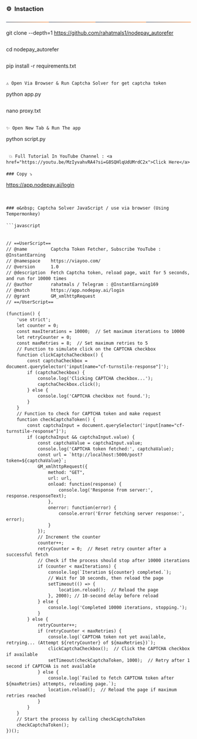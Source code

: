 ### ⚙️&nbsp; Instaction
<img align="center" alt="line" src="https://github.com/DalpatRathore/dalpatrathore/blob/main/assets/images/line-2.svg"> 

git clone --depth=1 https://github.com/rahatmals1/nodepay_autorefer
```
```
cd nodepay_autorefer
```
```
pip install -r requirements.txt
```

⚠️ Open Via Browser & Run Captcha Solver for get captcha token
```
python app.py
```
```
nano proxy.txt
```

✨ Open New Tab & Run The app
```
python script.py
```

 💥 Full Tutorial In YouTube Channel : <a href="https://youtu.be/MzIyvahvRA4?si=G8SQHlqUdUMrdC2x">Click Here</a>
 
### Copy ⤵️ 
```
https://app.nodepay.ai/login
```


### ⚙️&nbsp; Captcha Solver JavaScript / use via browser (Using Tempermonkey)

```javascript


// ==UserScript==
// @name         Captcha Token Fetcher, Subscribe YouTube : @InstantEarning
// @namespace    https://viayoo.com/
// @version      1.0
// @description  Fetch Captcha token, reload page, wait for 5 seconds, and run for 10000 times
// @author       rahatmals / Telegram : @InstantEarning169
// @match        https://app.nodepay.ai/login
// @grant        GM_xmlhttpRequest
// ==/UserScript==

(function() {
    'use strict';
    let counter = 0;
    const maxIterations = 10000;  // Set maximum iterations to 10000
    let retryCounter = 0;
    const maxRetries = 8;  // Set maximum retries to 5
    // Function to simulate click on the CAPTCHA checkbox
    function clickCaptchaCheckbox() {
        const captchaCheckbox = document.querySelector('input[name="cf-turnstile-response"]');
        if (captchaCheckbox) {
            console.log('Clicking CAPTCHA checkbox...');
            captchaCheckbox.click();
        } else {
            console.log('CAPTCHA checkbox not found.');
        }
    }
    // Function to check for CAPTCHA token and make request
    function checkCaptchaToken() {
        const captchaInput = document.querySelector('input[name="cf-turnstile-response"]');
        if (captchaInput && captchaInput.value) {
            const captchaValue = captchaInput.value;
            console.log('CAPTCHA token fetched:', captchaValue);
            const url = `http://localhost:5000/post?token=${captchaValue}`;
            GM_xmlhttpRequest({
                method: "GET",
                url: url,
                onload: function(response) {
                    console.log('Response from server:', response.responseText);
                },
                onerror: function(error) {
                    console.error('Error fetching server response:', error);
                }
            });
            // Increment the counter
            counter++;
            retryCounter = 0;  // Reset retry counter after a successful fetch
            // Check if the process should stop after 10000 iterations
            if (counter < maxIterations) {
                console.log(`Iteration ${counter} completed.`);
                // Wait for 10 seconds, then reload the page
                setTimeout(() => {
                    location.reload();  // Reload the page
                }, 2000); // 10-second delay before reload
            } else {
                console.log('Completed 10000 iterations, stopping.');
            }
        } else {
            retryCounter++;
            if (retryCounter < maxRetries) {
                console.log(`CAPTCHA token not yet available, retrying... (Attempt ${retryCounter} of ${maxRetries})`);
                clickCaptchaCheckbox();  // Click the CAPTCHA checkbox if available
                setTimeout(checkCaptchaToken, 1000);  // Retry after 1 second if CAPTCHA is not available
            } else {
                console.log(`Failed to fetch CAPTCHA token after ${maxRetries} attempts, reloading page.`);
                location.reload();  // Reload the page if maximum retries reached
            }
        }
    }
    // Start the process by calling checkCaptchaToken
    checkCaptchaToken();
})();
